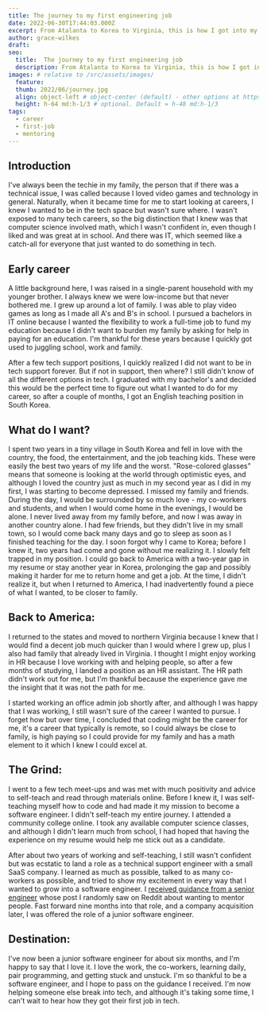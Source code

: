 ```yaml
---
title: The journey to my first engineering job
date: 2022-06-30T17:44:03.000Z
excerpt: From Atalanta to Korea to Virginia, this is how I got into my first software engineering job.
author: grace-wilkes
draft: 
seo:
  title:  The journey to my first engineering job
  description: From Atalanta to Korea to Virginia, this is how I got into my first software engineering job.
images: # relative to /src/assets/images/
  feature:
  thumb: 2022/06/journey.jpg
  align: object-left # object-center (default) - other options at https://tailwindcss.com/docs/object-position
  height: h-64 md:h-1/3 # optional. Default = h-48 md:h-1/3
tags:
  - career
  - first-job
  - mentoring
---
```


## Introduction

I've always been the techie in my family, the person that if there was a technical issue, I was called because I loved video games and technology in general. Naturally, when it became time for me to start looking at careers, I knew I wanted to be in the tech space but wasn't sure where. I wasn't exposed to many tech careers, so the big distinction that I knew was that computer science involved math, which I wasn't confident in, even though I liked and was great at in school. And there was IT, which seemed like a catch-all for everyone that just wanted to do something in tech. 

## Early career
A little background here, I was raised in a single-parent household with my younger brother. I always knew we were low-income but that never bothered me. I grew up around a lot of family. I was able to play video games as long as I made all A's and B's in school. I pursued a bachelors in IT online because I wanted the flexibility to work a full-time job to fund my education because I didn't want to burden my family by asking for help in paying for an education. I'm thankful for these years because I quickly got used to juggling school, work and family.

After a few tech support positions, I quickly realized I did not want to be in tech support forever. But if not in support, then where? I still didn't know of all the different options in tech. I graduated with my bachelor's and decided this would be the perfect time to figure out what I wanted to do for my career, so after a couple of months, I got an English teaching position in South Korea. 

## What do I want?
I spent two years in a tiny village in South Korea and fell in love with the country, the food, the entertainment, and the job teaching kids. These were easily the best two years of my life and the worst. "Rose-colored glasses" means that someone is looking at the world through optimistic eyes, and although I loved the country just as much in my second year as I did in my first, I was starting to become depressed. I missed my family and friends. During the day, I would be surrounded by so much love - my co-workers and students, and when I would come home in the evenings, I would be alone. I never lived away from my family before, and now I was away in another country alone. I had few friends, but they didn't live in my small town, so I would come back many days and go to sleep as soon as I finished teaching for the day. I soon forgot why I came to Korea; before I knew it, two years had come and gone without me realizing it. I slowly felt trapped in my position. I could go back to America with a two-year gap in my resume or stay another year in Korea, prolonging the gap and possibly making it harder for me to return home and get a job. At the time, I didn't realize it, but when I returned to America, I had inadvertently found a piece of what I wanted, to be closer to family.

## Back to America:
I returned to the states and moved to northern Virginia because I knew that I would find a decent job much quicker than I would where I grew up, plus I also had family that already lived in Virginia. I thought I might enjoy working in HR because I love working with and helping people, so after a few months of studying, I landed a position as an HR assistant. The HR path didn't work out for me, but I'm thankful because the experience gave me the insight that it was not the path for me.

 I started working an office admin job shortly after, and although I was happy that I was working, I still wasn't sure of the career I wanted to pursue. I forget how but over time, I concluded that coding might be the career for me, it's a career that typically is remote, so I could always be close to family, is high paying so I could provide for my family and has a math element to it which I knew I could excel at. 

## The Grind:
I went to a few tech meet-ups and was met with much positivity and advice to self-teach and read through materials online. Before I knew it, I was self-teaching myself how to code and had made it my mission to become a software engineer. I didn't self-teach my entire journey. I attended a community college online. I took any available computer science classes, and although I didn't learn much from school, I had hoped that having the experience on my resume would help me stick out as a candidate. 

After about two years of working and self-teaching, I still wasn't confident but was ecstatic to land a role as a technical support engineer with a small SaaS company. I learned as much as possible, talked to as many co-workers as possible, and tried to show my excitement in every way that I wanted to grow into a software engineer. I [received guidance from a senior engineer](https://hulacorn.com/#mentorship) whose post I randomly saw on Reddit about wanting to mentor people. Fast forward nine months into that role, and a company acquisition later, I was offered the role of a junior software engineer.

## Destination:
I've now been a junior software engineer for about six months, and I'm happy to say that I love it. I love the work, the co-workers, learning daily, pair programming, and getting stuck and unstuck. I'm so thankful to be a software engineer, and I hope to pass on the guidance I received. I'm now helping someone else break into tech, and although it's taking some time, I can't wait to hear how they got their first job in tech.